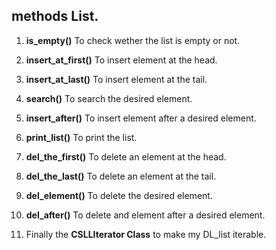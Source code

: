 ## methods List.
1. **is_empty()** To check wether the list is empty or not.

2.  **insert_at_first()** To insert element at the head.

3. **insert_at_last()** To insert element at the tail.

4. **search()** To search the desired element.

5. **insert_after()** To insert element after a desired element.

6. **print_list()** To print the list.

7. **del_the_first()** To delete an element at the head.

8. **del_the_last()** To delete an element at the tail.

9. **del_element()** To delete the desired element.

10. **del_after()** To delete and element after a desired element.

11. Finally the **CSLLIterator Class** to make my DL_list iterable.